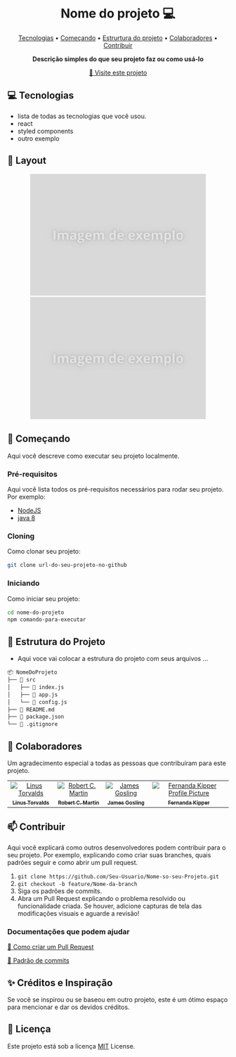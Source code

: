 <h1 align="center" style="font-weight: bold;">Nome do projeto 💻</h1>

<p align="center">
 <a href="#tech">Tecnologias</a> •
 <a href="#started">Começando</a> •
 <a href="#structure">Estrurtura do projeto</a> •
 <a href="#colab">Colaboradores</a> •
 <a href="#contribute">Contribuir</a>
</p> 

<p align="center"> 
 <b>Descrição simples do que seu projeto faz ou como usá-lo</b>
</p>

<p align="center">
 <a href="url-do-projeto">📱 Visite este projeto</a>
</p>


<h2 id="technologies">💻 Tecnologias</h2>

- lista de todas as tecnologias que você usou.
- react
- styled components
- outro exemplo


<h2 id="layout">🎨 Layout</h2>

<p align="center">
 <img src="../../img/Imagem-de-exemplo.png" alt="Exemplo de imagem" width="400px">
 <img src="../../img/Imagem-de-exemplo.png" alt="Exemplo de imagem" width="400px">
</p>


<h2 id="started">🚀 Começando</h2>

Aqui você descreve como executar seu projeto localmente.


### Pré-requisitos

Aqui você lista todos os pré-requisitos necessários para rodar seu projeto. Por exemplo:

- [NodeJS](https://nodejs.org/pt)
- [java 8](https://www.java.com/pt-BR/)


### Cloning

Como clonar seu projeto:

```bash
git clone url-do-seu-projeto-no-github
```

### Iniciando

Como iniciar seu projeto:

```bash
cd nome-do-projeto
npm comando-para-executar
```


<h2 id="structure">📂 Estrutura do Projeto</h2>

- Aqui voce vai colocar a estrutura do projeto com seus arquivos ...

```bash
📦 NomeDoProjeto
├── 📁 src
│   ├── 📄 index.js
│   ├── 📄 app.js
│   └── 📄 config.js
├── 📄 README.md
├── 📄 package.json
└── 📄 .gitignore
```

<h2 id="colab">🤝 Colaboradores</h2>

Um agradecimento especial a todas as pessoas que contribuíram para este projeto.

<table>
  <tr>
    <td align="center">
      <a href="#">
        <img src="https://upload.wikimedia.org/wikipedia/commons/thumb/e/e8/Lc3_2018_%28263682303%29_%28cropped%29.jpeg/220px-Lc3_2018_%28263682303%29_%28cropped%29.jpeg" width="100px;" alt="Linus Torvalds"/><br>
        <sub>
          <b>Linus Torvalds</b>
        </sub>
      </a>
    </td>
    <td align="center">
      <a href="#">
        <img src="https://upload.wikimedia.org/wikipedia/commons/thumb/4/47/Robert_C._Martin_surrounded_by_computers_%28cropped%29.jpg/640px-Robert_C._Martin_surrounded_by_computers_%28cropped%29.jpg" width="100px;" alt="Robert C. Martin"/><br>
        <sub>
          <b>Robert C. Martin</b>
        </sub>
      </a>
    </td>
    <td align="center">
      <a href="#">
        <img src="https://upload.wikimedia.org/wikipedia/commons/1/14/James_Gosling_2008.jpg" width="100px;" alt="James Gosling"/><br>
        <sub>
          <b>James Gosling</b>
        </sub>
      </a>
    </td>
    <td align="center">
      <a href="#">
        <img src="https://avatars.githubusercontent.com/u/61896274?v=4" width="100px;" alt="Fernanda Kipper Profile Picture"/><br>
        <sub>
          <b>Fernanda Kipper</b>
        </sub>
      </a>
    </td>
  </tr>
</table>


<h2 id="contribute">📫 Contribuir</h2>

Aqui você explicará como outros desenvolvedores podem contribuir para o seu projeto. Por exemplo, explicando como criar suas branches, quais padrões seguir e como abrir um pull request.

1. `git clone https://github.com/Seu-Usuario/Nome-so-seu-Projeto.git`
2. `git checkout -b feature/Nome-da-branch`
3. Siga os padrões de commits.
4. Abra um Pull Request explicando o problema resolvido ou funcionalidade criada. Se houver, adicione capturas de tela das modificações visuais e aguarde a revisão!


### Documentações que podem ajudar

[📝 Como criar um Pull Request](https://www.atlassian.com/br/git/tutorials/making-a-pull-request)

[💾 Padrão de commits](https://gist.github.com/joshbuchea/6f47e86d2510bce28f8e7f42ae84c716)


## ✨ Créditos e Inspiração 

Se você se inspirou ou se baseou em outro projeto, este é um ótimo espaço para mencionar e dar os devidos créditos.

## 📜 Licença

Este projeto está sob a licença [MIT](../../LICENSE) License.